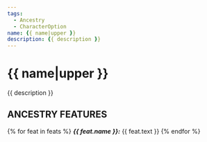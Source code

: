 ```yaml
---
tags:
  - Ancestry
  - CharacterOption
name: {{ name|upper }}
description: {{ description }}
---
```


# {{ name|upper }}

{{ description }}

## ANCESTRY FEATURES
{% for feat in feats %}
***{{ feat.name }}:*** {{ feat.text }}
{% endfor %}
